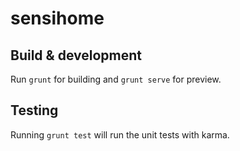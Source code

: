 # sensihome

## Build & development

Run `grunt` for building and `grunt serve` for preview.

## Testing

Running `grunt test` will run the unit tests with karma.
